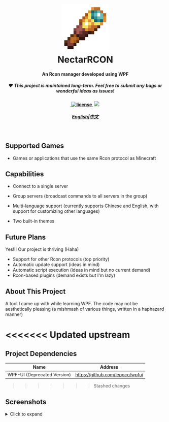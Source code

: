<h1 align="center">
<img src="NectarRCON/Resources/Icon.png" style="image-rendering: optimizeSpeed;image-rendering: -moz-crisp-edges;image-rendering: -o-crisp-edges;image-rendering: -webkit-optimize-contrast;image-rendering: pixelated;-ms-interpolation-mode: nearest-neighbor;width: 150px; height: 150px;"/>
<br />
NectarRCON
<br />
<h4 align="center">
    An Rcon manager developed using WPF
</h4>
<h5 align="center">
♥ This project is maintained long-term. Feel free to submit any bugs or wonderful ideas as issues!
</h5>
<h4 align="center">
​ <a href="https://mit-license.org/">
​ <img src="https://img.shields.io/github/license/zkhssb/NectarRCON?style=flat-square&color=blueviolet"
​ alt="license" />
​ </a>
​ <img src="https://img.shields.io/badge/.NET-7.0-blue" />
​ <a href="https://bot.q.qq.com/wiki/develop/api/">
​ </a>
​ </h4>
<h5 align="center">
<a href="README_EN.md">English</a>|<a href="README.md">中文</a>
</h5>
​ </h1>

## Supported Games

- Games or applications that use the same Rcon protocol as Minecraft

## Capabilities

- Connect to a single server

- Group servers (broadcast commands to all servers in the group)

- Multi-language support (currently supports Chinese and English, with support for customizing other languages)

- Two built-in themes

## Future Plans

  Yes!!! Our project is thriving (Haha)

- Support for other Rcon protocols (top priority)
- Automatic update support (ideas in mind)
- Automatic script execution (ideas in mind but no current demand)
- Rcon-based plugins (demand exists but I'm lazy)

## About This Project

A tool I came up with while learning WPF. The code may not be aesthetically pleasing (a mishmash of various things, written in a haphazard manner)

<<<<<<< Updated upstream
=======
## Project Dependencies

| Name                        | Address                         |
| --------------------------- | ------------------------------- |
| WPF-UI (Deprecated Version) | https://github.com/lepoco/wpfui |

>>>>>>> Stashed changes
## Screenshots

<details>
  <summary>Click to expand</summary>
Home Page

![](https://s2.loli.net/2023/01/03/onSMhEWAp6YGdtr.png)

Password Page

![](https://s2.loli.net/2023/01/03/fmcq18a92AgzLjs.png)

Settings Page

![](https://s2.loli.net/2023/01/03/Qq2o9BLiWeGx8va.png)

Command Page (Connection Successful)

![](https://s2.loli.net/2023/01/03/Lw5eNtvPJCUYdT6.png)

</details>